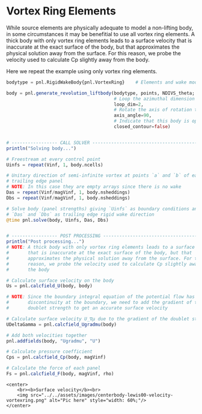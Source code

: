 
# Vortex Ring Elements

While source elements are physically adequate to model a non-lifting body,
in some circumstances it may be benefitial to use all vortex ring elements.
A thick body with only vortex ring elements leads to a surface velocity
that is inaccurate at the exact surface of the body, but that
approximates the physical solution away from the surface. For this
reason, we probe the velocity used to calculate Cp slightly away from
the body.

Here we repeat the example using only vortex ring elements.


```julia
bodytype = pnl.RigidWakeBody{pnl.VortexRing}    # Elements and wake model

body = pnl.generate_revolution_liftbody(bodytype, points, NDIVS_theta;
                                        # Loop the azimuthal dimension to close the surface
                                        loop_dim=2,
                                        # Rotate the axis of rotation to align with x-axis
                                        axis_angle=90,
                                        # Indicate that this body is open at the trailing edge
                                        closed_contour=false)


# ----------------- CALL SOLVER ------------------------------------------------
println("Solving body...")

# Freestream at every control point
Uinfs = repeat(Vinf, 1, body.ncells)

# Unitary direction of semi-infinite vortex at points `a` and `b` of each
# trailing edge panel
# NOTE: In this case they are empty arrays since there is no wake
Das = repeat(Vinf/magVinf, 1, body.nsheddings)
Dbs = repeat(Vinf/magVinf, 1, body.nsheddings)

# Solve body (panel strengths) giving `Uinfs` as boundary conditions and
# `Das` and `Dbs` as trailing edge rigid wake direction
@time pnl.solve(body, Uinfs, Das, Dbs)


# ----------------- POST PROCESSING --------------------------------------------
println("Post processing...")
# NOTE: A thick body with only vortex ring elements leads to a surface velocity
#       that is inaccurate at the exact surface of the body, but that
#       approximates the physical solution away from the surface. For this
#       reason, we probe the velocity used to calculate Cp slightly away from
#       the body

# Calculate surface velocity on the body
Us = pnl.calcfield_U(body, body)

# NOTE: Since the boundary integral equation of the potential flow has a
#       discontinuity at the boundary, we need to add the gradient of the
#       doublet strength to get an accurate surface velocity

# Calculate surface velocity U_∇μ due to the gradient of the doublet strength
UDeltaGamma = pnl.calcfield_Ugradmu(body)

# Add both velocities together
pnl.addfields(body, "Ugradmu", "U")

# Calculate pressure coefficient
Cps = pnl.calcfield_Cp(body, magVinf)

# Calculate the force of each panel
Fs = pnl.calcfield_F(body, magVinf, rho)


```
```@raw html
<center>
    <br><b>Surface velocity</b><br>
    <img src="../../assets/images/centerbody-lewis00-velocity-vortexring.png" alt="Pic here" style="width: 60%;"/>
</center>
```

